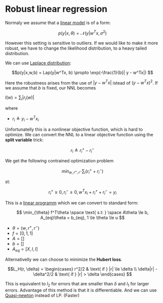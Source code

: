 # Robust linear regression

Normaly we assume that a [linear model](linear_regression.md) is of a form:

$$p(y|x, \theta) = \mathcal{N}(y| w^Tx, \sigma^2)$$

However this setting is sensitive to outliers. If we would like to make it more robust, we have to change the likelihood distribution, to a heavy tailed distribution. 

We can use [Laplace distribution](laplace_distribution.md):

$$p(y|x,w,b) = Lap(y|w^Tx, b) \propto \exp(-\frac{1}{b}| y - w^Tx|) $$

Here the robustness arises from the use of $|y - w^Tx|$ istead of $(y - w^Tx)^2$.  If we assume that $b$ is fixed, our NNL becomes

$l(w) = \sum_i |r_i(w)|$

where

* $r_i \triangleq y_i - w^Tx_i$

Unfortunatelly this is a nonlinear objective function, which is hard to optimize. We can convert the NNL to a linear objective function using the **split variable** trick:

$$r_i \triangleq r^+_i - r^{-}_i$$

We get the following contrained optimization problem

$$min_{w,r^+,r^-} \sum_i(r_i^+ + r^-_i)$$ 

st:

$$ r_i^+ \ge 0, r_i^- \ge 0, w^Tx_i + r_i^+ + r_i^- = y_i $$

This is a [linear programm](linear_programming.md) which we can convert to standard form:

$$
\min_{\theta} f^T\theta \space \text{ s.t: } \space A\theta \le b, A_{eq}\theta = b_{eq}, 1 \le \theta \le u
$$
* $\theta = (w, r^+, r^-)$
* $f = [0,1,1]$
* $A = []$
* $b = []$
* $A_{eq} = [X, I,I]$


Alternativelly we can choose to minimize the **Hubert loss**. 

$$L_H(r, \delta) = \begin{cases} r^2/2 & \text{ if } |r| \le \delta \\ \delta|r| - \delta^2/2 & \text{ if } |r| > \delta \end{cases} $$

This is equivalent to $l_2$ for errors that are smaller than $\delta$ and $l_1$ for larger errors. Advantage of this method is that it is differentiable. And we can use [Quasi-newton](quasi_newton.md) instead of LP. (Faster)  
